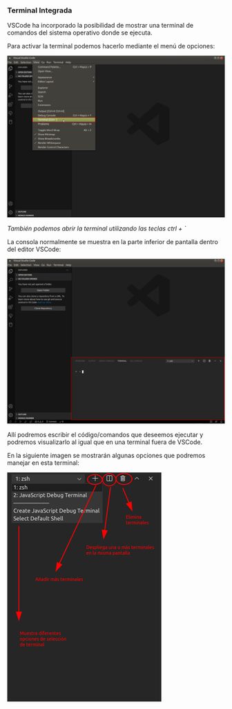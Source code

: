 ### Terminal Integrada

VSCode ha incorporado la posibilidad de mostrar una terminal de comandos del sistema operativo donde se ejecuta.

Para activar la terminal podemos hacerlo mediante el menú de opciones:

![alt text](img/Terminal-Integrada.png)

_También podemos abrir la terminal utilizando las teclas ctrl + `_

La consola normalmente se muestra en la parte inferior de pantalla dentro del editor VSCode:

![alt text](img/Terminal-Integrada2.png)

Allí podremos escribir el código/comandos que deseemos ejecutar y podremos visualizarlo al igual que en una terminal fuera de VSCode.

En la siguiente imagen se mostrarán algunas opciones que podremos manejar en esta terminal:

![alt text](img/OpcionesTerminal.png)